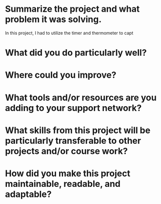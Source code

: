 # Summarize the project and what problem it was solving.
In this project, I had to utilize the timer and thermometer to capt
# What did you do particularly well?
# Where could you improve?
# What tools and/or resources are you adding to your support network?
# What skills from this project will be particularly transferable to other projects and/or course work?
# How did you make this project maintainable, readable, and adaptable?
